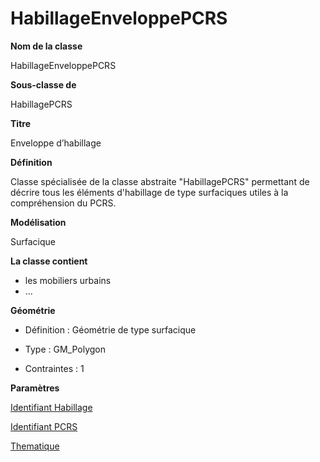 # HabillageEnveloppePCRS #



**Nom de la classe**

HabillageEnveloppePCRS

**Sous-classe de**

HabillagePCRS

**Titre**

Enveloppe d’habillage

**Définition**

Classe spécialisée de la classe abstraite "HabillagePCRS" permettant de décrire tous les éléments d'habillage de type surfaciques utiles à la compréhension du PCRS.

**Modélisation**

Surfacique

**La classe contient**

- les mobiliers urbains
- ...

**Géométrie**

- Définition : Géométrie de type surfacique

- Type : GM_Polygon

- Contraintes : 1

**Paramètres**

[Identifiant Habillage](http://doc-pcrs.readthedocs.io/fr/latest/Projet_FME/PCRS_Parametres.html#identifiant-habillage)

[Identifiant PCRS](http://doc-pcrs.readthedocs.io/fr/latest/Projet_FME/PCRS_Parametres.html#identifiant-pcrs)

[Thematique](http://doc-pcrs.readthedocs.io/fr/latest/Projet_FME/PCRS_Parametres.html#thematique)
